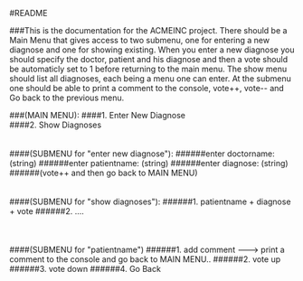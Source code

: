 #README

###This is the documentation for the ACMEINC project. There should be a Main Menu that gives access to two submenu, one for entering a new diagnose 
and one for showing existing. When you enter a new diagnose you should specify the doctor, patient and his diagnose and then a vote should be 
automaticly set to 1 before returning to the main menu. The show menu should list all diagnoses, each being a menu one can enter. At the submenu 
one should be able to print a comment to the console, vote++, vote-- and Go back to the previous menu.


###(MAIN MENU):
####1. Enter New Diagnose		
####2. Show Diagnoses
<br>
<br>
<br>
####(SUBMENU for "enter new diagnose"):
######enter doctorname: (string)
######enter patientname: (string)
######enter diagnose: (string)
######(vote++ and then go back to MAIN MENU) 
<br>
<br>
<br>
####(SUBMENU for "show diagnoses"):
######1. patientname + diagnose + vote
######2. ....					
<br>
<br>
<br>
####(SUBMENU for "patientname")
######1. add comment ---> print a comment to the console and go back to MAIN MENU..
######2. vote up
######3. vote down
######4. Go Back
<br>
<br>
<br>

		